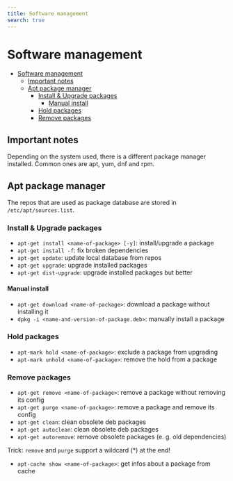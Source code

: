 ```yaml
---
title: Software management
search: true
---
```


# Software management

<!-- TOC -->
* [Software management](#software-management)
  * [Important notes](#important-notes)
  * [Apt package manager](#apt-package-manager)
    * [Install & Upgrade packages](#install--upgrade-packages)
      * [Manual install](#manual-install)
    * [Hold packages](#hold-packages)
    * [Remove packages](#remove-packages)
<!-- TOC -->

## Important notes

Depending on the system used, there is a different package manager installed. Common ones are apt, yum, dnf and rpm.

## Apt package manager

The repos that are used as package database are stored in `/etc/apt/sources.list`.

### Install & Upgrade packages

- `apt-get install <name-of-package> [-y]`: install/upgrade a package
- `apt-get install -f`: fix broken dependencies
- `apt-get update`: update local database from repos
- `apt-get upgrade`: upgrade installed packages
- `apt-get dist-upgrade`: upgrade installed packages but better

#### Manual install

- `apt-get download <name-of-package>`: download a package without installing it
- `dpkg -i <name-and-version-of-package.deb>`: manually install a package

### Hold packages

- `apt-mark hold <name-of-package>`: exclude a package from upgrading
- `apt-mark unhold <name-of-package>`: remove the hold from a package

### Remove packages

- `apt-get remove <name-of-package>`: remove a package without removing its config
- `apt-get purge <name-of-package>`: remove a package and remove its config
- `apt-get clean`: clean obsolete deb packages
- `apt-get autoclean`: clean obsolete deb packages
- `apt-get autoremove`: remove obsolete packages (e. g. old dependencies)

Trick: `remove` and `purge` support a wildcard (\*) at the end!

- `apt-cache show <name-of-package>`: get infos about a package from cache
